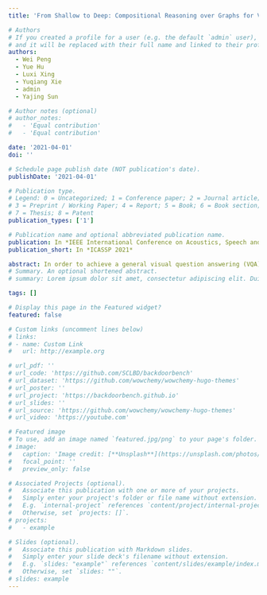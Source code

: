 ```yaml
---
title: 'From Shallow to Deep: Compositional Reasoning over Graphs for Visual Question Answering'

# Authors
# If you created a profile for a user (e.g. the default `admin` user), write the username (folder name) here
# and it will be replaced with their full name and linked to their profile.
authors:
  - Wei Peng
  - Yue Hu
  - Luxi Xing
  - Yuqiang Xie
  - admin
  - Yajing Sun

# Author notes (optional)
# author_notes:
#   - 'Equal contribution'
#   - 'Equal contribution'

date: '2021-04-01'
doi: ''

# Schedule page publish date (NOT publication's date).
publishDate: '2021-04-01'

# Publication type.
# Legend: 0 = Uncategorized; 1 = Conference paper; 2 = Journal article;
# 3 = Preprint / Working Paper; 4 = Report; 5 = Book; 6 = Book section;
# 7 = Thesis; 8 = Patent
publication_types: ['1']

# Publication name and optional abbreviated publication name.
publication: In *IEEE International Conference on Acoustics, Speech and Signal Processing 2022*
publication_short: In *ICASSP 2021*

abstract: In order to achieve a general visual question answering (VQA) system, it is essential to learn to answer deeper questions that require compositional reasoning on the image and external knowledge. Meanwhile, the reasoning process should be explicit and explainable to understand the working mechanism of the model. It is effortless for human but challenging for machines. In this paper, we propose a Hierarchical Graph Neural Module Network (HGNMN) that reasons over multi-layer graphs with neural modules to address the above issues. Specifically, we first encode the image by multi-layer graphs from the visual, semantic and commonsense views since the clues that support the answer may exist in different modalities. Our model consists of several well-designed neural modules that perform specific functions over graphs, which can be used to conduct multi-step reasoning within and between different graphs. Compared to existing modular networks, we extend visual reasoning from one graph to more graphs. We can explicitly trace the reasoning process according to module weights and graph attentions. Experiments show that our model not only achieves state-of-the-art performance on the CRIC dataset but also obtains explicit and explainable reasoning procedures.
# Summary. An optional shortened abstract.
# summary: Lorem ipsum dolor sit amet, consectetur adipiscing elit. Duis posuere tellus ac convallis placerat. Proin tincidunt magna sed ex sollicitudin condimentum.

tags: []

# Display this page in the Featured widget?
featured: false

# Custom links (uncomment lines below)
# links:
# - name: Custom Link
#   url: http://example.org

# url_pdf: ''
# url_code: 'https://github.com/SCLBD/backdoorbench'
# url_dataset: 'https://github.com/wowchemy/wowchemy-hugo-themes'
# url_poster: ''
# url_project: 'https://backdoorbench.github.io'
# url_slides: ''
# url_source: 'https://github.com/wowchemy/wowchemy-hugo-themes'
# url_video: 'https://youtube.com'

# Featured image
# To use, add an image named `featured.jpg/png` to your page's folder.
# image:
#   caption: 'Image credit: [**Unsplash**](https://unsplash.com/photos/pLCdAaMFLTE)'
#   focal_point: ''
#   preview_only: false

# Associated Projects (optional).
#   Associate this publication with one or more of your projects.
#   Simply enter your project's folder or file name without extension.
#   E.g. `internal-project` references `content/project/internal-project/index.md`.
#   Otherwise, set `projects: []`.
# projects:
#   - example

# Slides (optional).
#   Associate this publication with Markdown slides.
#   Simply enter your slide deck's filename without extension.
#   E.g. `slides: "example"` references `content/slides/example/index.md`.
#   Otherwise, set `slides: ""`.
# slides: example
---
```

<!-- 
{{% callout note %}}
Click the _Cite_ button above to demo the feature to enable visitors to import publication metadata into their reference management software.
{{% /callout %}}

{{% callout note %}}
Create your slides in Markdown - click the _Slides_ button to check out the example.
{{% /callout %}}

Supplementary notes can be added here, including [code, math, and images](https://wowchemy.com/docs/writing-markdown-latex/). -->
